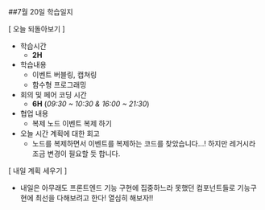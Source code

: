 ##7월 20일 학습일지

[ 오늘 되돌아보기 ]

- 학습시간
  - **2H**
- 학습내용
  - 이벤트 버블링, 캡쳐링
  - 함수형 프로그래밍
- 회의 및 페어 코딩 시간
  - **6H** (_09:30 ~ 10:30 & 16:00 ~ 21:30_)
- 협업 내용
  - 복제 노드 이벤트 복제 하기
- 오늘 시간 계획에 대한 회고
  - 노드를 복제하면서 이벤트를 복제하는 코드를 찾았습니다...! 하지만 레거시라 조금 변경이 필요할 듯 합니다.

[ 내일 계획 세우기 ]

- 내일은 아무래도 프론트엔드 기능 구현에 집중하느라 못했던 컴포넌트들로 기능구현에 최선을 다해보려고 한다! 열심히 해보자!!
